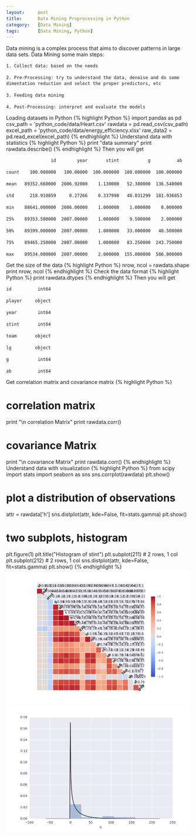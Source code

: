 ```yaml
---
layout:     post
title:      Data Mining Proprocessing in Python
category:   [Data Mining] 
tags:		[Data Mining, Python]
---
```


Data mining is a complex process that aims to discover patterns in large data sets. Data Mining some main steps:

	1. Collect data: based on the needs

	2. Pre-Processing: try to understand the data, denoise and do some dimentation reduction and select the proper predictors, etc

	3. Feeding data mining

	4. Post-Processing: interpret and evaluate the models

Loading datasets in Python
{% highlight Python %}
import pandas as pd
csv_path = 'python_code/data/Heart.csv'
rawdata = pd.read_csv(csv_path)
excel_path = 'python_code/data/energy_efficiency.xlsx'
raw_data2 = pd.read_excel(excel_path)
{% endhighlight %}
Understand data with statistics
{% highlight Python %}
print "data summary"
print rawdata.describe()
{% endhighlight %}
Then you will get

	                 id        year       stint           g          ab 
	
	count    100.000000   100.00000  100.000000  100.000000  100.000000   
	
	mean   89352.660000  2006.92000    1.130000   52.380000  136.540000   
	
	std      218.910859     0.27266    0.337998   48.031299  181.936853   
	
	min    88641.000000  2006.00000    1.000000    1.000000    0.000000   
	
	25%    89353.500000  2007.00000    1.000000    9.500000    2.000000   
	
	50%    89399.000000  2007.00000    1.000000   33.000000   40.500000   
	
	75%    89465.250000  2007.00000    1.000000   83.250000  243.750000   
	
	max    89534.000000  2007.00000    2.000000  155.000000  586.000000   

Get the size of the data
{% highlight Python %}
nrow, ncol = rawdata.shape
print nrow, ncol
{% endhighlight %}
Check the data format 
{% highlight Python %}
print rawdata.dtypes
{% endhighlight %}
Then you will get

	id          int64
	
	player     object
	
	year        int64
	
	stint       int64
	
	team       object
	
	lg         object
	
	g           int64
	
	ab          int64

Get correlation matrix and covariance matrix
{% highlight Python %}
# correlation matrix
print "\n correlation Matrix"
print rawdata.corr()
# covariance Matrix
print "\n covariance Matrix"
print rawdata.corr()
{% endhighlight %}
Understand data with visualization
{% highlight Python %}
from scipy import stats
import seaborn as sns
sns.corrplot(rawdata)
plt.show()

# plot a distribution of observations
attr = rawdata['h']
sns.distplot(attr, kde=False, fit=stats.gamma)
plt.show()

# two subplots, histogram
plt.figure(1)
plt.title("Histogram of stint")
plt.subplot(211) # 2 rows, 1 col
plt.subplot(212) # 2 rows, 1 col
sns.distplot(attr, kde=False, fit=stats.gamma)
plt.show()
{% endhighlight %}
![](/images/ML/corr.png)
![](/images/ML/preprocess.png)
